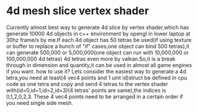# 4d mesh slice vertex shader
Currently almost best way to generate 4d slice by vertex shader,which has generate 10000 4d objects in c++ environment by opengl in lower laptop at 30hz frame/s by me.If each 4d object has 50 tetras be used(if using texture or buffer to replace a bunch of "if" cases,one object can bind 500 tetras),it can generate 500,000 or  5,000,000(one object can run with 10,000,000 or 100,000,000 4d tetras) 4d tetras even more by valkan.So,it is a break through in dimension and quantity,it can be used in almost all game engines if you want.
how to use it?
Lets consider the easiest way to generate a 4d tetra,you need at least(4 vec4 points and 1 uint id)struct be defined in cpu code as one tetra and copy and send 
4 tetras to the vertex shader with(id=0,id=1,id=2,id=3)(4 tetras' points are same),the indices is 0,1,2,0,2,3.
These 4 vec4 points need to be arranged in a certain order if you need single side mesh.


